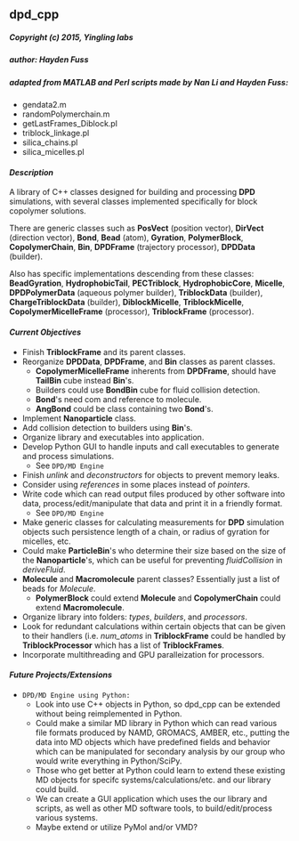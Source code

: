 ## dpd_cpp
##### _Copyright (c) 2015, Yingling labs_
##### author: _Hayden Fuss_
##### _adapted from MATLAB and Perl scripts made by Nan Li and Hayden Fuss:_
+ gendata2.m
+ randomPolymerchain.m
+ getLastFrames_Diblock.pl
+ triblock_linkage.pl
+ silica_chains.pl
+ silica_micelles.pl  

#### _Description_
A library of C++ classes designed for building and processing **DPD** simulations, with several classes implemented specifically for block copolymer solutions.

There are generic classes such as **PosVect** (position vector), **DirVect** (direction vector), **Bond**, **Bead** (atom), **Gyration**, **PolymerBlock**, **CopolymerChain**, **Bin**, **DPDFrame** (trajectory processor), **DPDData** (builder).

Also has specific implementations descending from these classes: **BeadGyration**, **HydrophobicTail**, **PECTriblock**, **HydrophobicCore**, **Micelle**, **DPDPolymerData** (aqueous polymer builder), **TriblockData** (builder), **ChargeTriblockData** (builder), **DiblockMicelle**, **TriblockMicelle**, **CopolymerMicelleFrame** (processor), **TriblockFrame** (processor).

#### _Current Objectives_  
* Finish **TriblockFrame** and its parent classes.  
* Reorganize **DPDData**, **DPDFrame**, and **Bin** classes as parent classes.   
   + **CopolymerMicelleFrame** inherents from **DPDFrame**, should have **TailBin** cube instead **Bin**'s.  
   + Builders could use **BondBin** cube for fluid collision detection.  
   + **Bond**'s need com and reference to molecule.  
   + **AngBond** could be class containing two **Bond**'s.   
* Implement **Nanoparticle** class.  
* Add collision detection to builders using **Bin**'s.  
* Organize library and executables into application.  
* Develop Python GUI to handle inputs and call executables to generate and process simulations.  
   + See `DPD/MD Engine`
* Finish _unlink_ and _deconstructors_ for objects to prevent memory leaks.  
* Consider using _references_ in some places instead of _pointers_.  
* Write code which can read output files produced by other software into data, process/edit/manipulate that data and print it in a friendly format.
   + See `DPD/MD Engine`
* Make generic classes for calculating measurements for **DPD** simulation objects such persistence length of a chain, or radius of gyration for micelles, etc.  
* Could make **ParticleBin**'s who determine their size based on the size of the **Nanoparticle**'s, which can be useful for preventing _fluidCollision_ in _deriveFluid_.  
* **Molecule** and **Macromolecule** parent classes? Essentially just a list of beads for *Molecule*.  
   + **PolymerBlock** could extend **Molecule** and **CopolymerChain** could extend **Macromolecule**.
* Organize library into folders: _types_, _builders_, and _processors_.
* Look for redundant calculations within certain objects that can be given to their handlers (i.e. _num_atoms_ in **TriblockFrame** could be handled by **TriblockProcessor** which has a list of **TriblockFrames**.
* Incorporate multithreading and GPU paralleization for processors.
 

#### _Future Projects/Extensions_
* `DPD/MD Engine using Python:`
   + Look into use C++ objects in Python, so dpd_cpp can be extended without being reimplemented in Python.
   + Could make a similar MD library in Python which can read various file formats produced by NAMD, GROMACS, AMBER, etc., putting the data into MD objects which have predefined fields and behavior which can be manipulated for secondary analysis by our group who would write everything in Python/SciPy.   
   + Those who get better at Python could learn to extend these existing MD objects for specifc systems/calculations/etc. and our library could build.  
   + We can create a GUI application which uses the our library and scripts, as well as other MD software tools, to build/edit/process various systems.  
   + Maybe extend or utilize PyMol and/or VMD?
